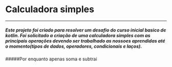 # Calculadora simples
---
##### Este projeto foi criado para resolver um desafio do curso inicial basico de kotlin. Foi solicitado a criação de uma calculadora simples com as principais operações devendo ser trabalhado as nossoes aprendidas até o momento(tipos de dados, operadores, condicionais e laços).

#####Por enquanto apenas soma e subtrai


